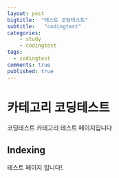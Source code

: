 ```yaml
---
layout: post
bigtitle:  "테스트 코딩테스트"
subtitle:   "codingtest"
categories:
    - study
    - codingtest
tags:
  - codingtest
comments: true
published: true
---
```

# 카테고리 코딩테스트

코딩테스트 카테고리 테스트 페이지입니다

## Indexing

테스트 페이지 입니다!.
